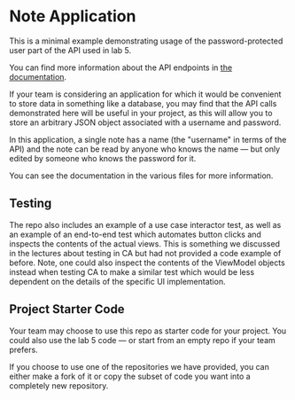 # Note Application

This is a minimal example demonstrating usage of the
password-protected user part of the API used in lab 5.

You can find more information about the API endpoints in
[the documentation](https://www.postman.com/cloudy-astronaut-813156/csc207-grade-apis-demo/documentation/fg3zkjm/5-password-protected-user).

If your team is considering an application for which it would be convenient to
store data in something like a database, you may find that the API calls demonstrated
here will be useful in your project, as this will allow you to store
an arbitrary JSON object associated with a username and password.

In this application, a single note has a name (the "username" in terms of the API) and the note
can be read by anyone who knows the name — but only edited by someone who
knows the password for it.

You can see the documentation in the various files for more information.

## Testing

The repo also includes an example of a use case interactor test, as well as
an example of an end-to-end test which automates button clicks and inspects
the contents of the actual views. This is something we discussed in the lectures
about testing in CA but had not provided a code example of before. Note, one
could also inspect the contents of the ViewModel objects instead when testing
CA to make a similar test which would be less dependent on the details of the
specific UI implementation.

## Project Starter Code

Your team may choose to use this repo as starter code for your project. You could
also use the lab 5 code — or start from an empty repo if your team prefers.

If you choose to use one of the repositories we have provided, you can either make
a fork of it or copy the subset of code you want into a completely new repository.
